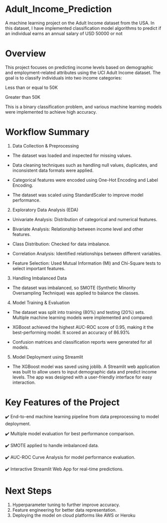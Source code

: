 # Adult_Income_Prediction
A machine learning project on the Adult Income dataset from the USA. In this dataset, I have implemented classification model algorithms to predict if an individual earns an annual salary of USD 50000 or not

# Overview
This project focuses on predicting income levels based on demographic and employment-related attributes using the UCI Adult Income dataset. The goal is to classify individuals into two income categories:

Less than or equal to 50K

Greater than 50K

This is a binary classification problem, and various machine learning models were implemented to achieve high accuracy.

# Workflow Summary
1. Data Collection & Preprocessing

  - The dataset was loaded and inspected for missing values.

  - Data cleaning techniques such as handling null values, duplicates, and inconsistent data formats were applied.

  - Categorical features were encoded using One-Hot Encoding and Label Encoding.

  - The dataset was scaled using StandardScaler to improve model performance.

2. Exploratory Data Analysis (EDA)

  - Univariate Analysis: Distribution of categorical and numerical features.

  - Bivariate Analysis: Relationship between income level and other features.

  - Class Distribution: Checked for data imbalance.

  - Correlation Analysis: Identified relationships between different variables.

  - Feature Selection: Used Mutual Information (MI) and Chi-Square tests to select important features.

3. Handling Imbalanced Data

  - The dataset was imbalanced, so SMOTE (Synthetic Minority Oversampling Technique) was applied to balance the classes.

4. Model Training & Evaluation

  - The dataset was split into training (80%) and testing (20%) sets. Multiple machine learning models were implemented and compared:

  - XGBoost achieved the highest AUC-ROC score of 0.95, making it the best-performing model. It scored an accuracy of 86.93%

  - Confusion matrices and classification reports were generated for all models.

5. Model Deployment using Streamlit

  - The XGBoost model was saved using joblib. A Streamlit web application was built to allow users to input demographic data and predict income levels. The app was designed with a user-friendly interface for easy interaction.

# Key Features of the Project

✔️ End-to-end machine learning pipeline from data preprocessing to model deployment.

✔️ Multiple model evaluation for best performance comparison.

✔️ SMOTE applied to handle imbalanced data.

✔️ AUC-ROC Curve Analysis for model performance evaluation.

✔️ Interactive Streamlit Web App for real-time predictions.

# Next Steps

  1. Hyperparameter tuning to further improve accuracy.
  2. Feature engineering for better data representation.
  3. Deploying the model on cloud platforms like AWS or Heroku
